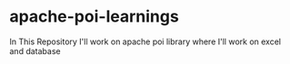# apache-poi-learnings
In This Repository I'll work on apache poi library where I'll work on excel and database
